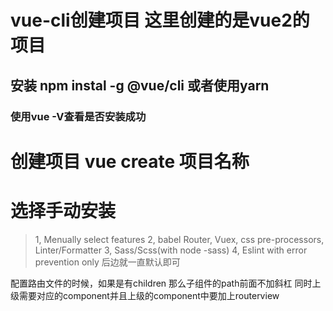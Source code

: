 # vue-cli创建项目 这里创建的是vue2的项目
 ## 安装 npm instal -g @vue/cli     或者使用yarn
 ### 使用vue -V查看是否安装成功

 # 创建项目 vue create 项目名称

 # 选择手动安装 
 > 1, Menually select features
 > 2, babel Router, Vuex, css pre-processors,  Linter/Formatter
 > 3, Sass/Scss(with node -sass)
 > 4, Eslint with error prevention only
 后边就一直默认即可

 配置路由文件的时候，如果是有children 那么子组件的path前面不加斜杠
 同时上级需要对应的component并且上级的component中要加上routerview